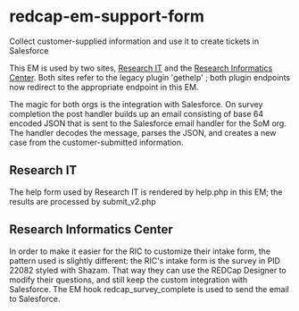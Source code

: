 # redcap-em-support-form
Collect customer-supplied information and use it to create tickets in Salesforce

This EM is used by two sites, [Research IT](https://redcap.stanford.edu/redcap_v10.6.3/ExternalModules/?prefix=support_form&page=help&pid=13941&NOAUTH)
and the [Research Informatics Center](https://redcap.stanford.edu/plugins/gethelp/ric.php). Both sites
refer to the legacy plugin 'gethelp' ; both plugin endpoints now redirect to the appropriate endpoint in this EM.

The magic for both orgs is the integration with Salesforce. On survey completion the post handler builds up an email
consisting of base 64 encoded JSON that is sent to the Salesforce email handler for the SoM org. 
The handler decodes the message, parses the JSON, and creates a new case from the customer-submitted information.

## Research IT
The help form used by Research IT is rendered by help.php in this EM; the results are processed by submit_v2.php

## Research Informatics Center
In order to make it easier for the RIC to customize their intake form, the pattern used is slightly different:
the RIC's intake form is the survey in PID 22082 styled with Shazam. That way they can use the REDCap
Designer to modify their questions, and still keep the custom integration with Salesforce.  The EM
hook redcap_survey_complete is used to send the email to Salesforce. 